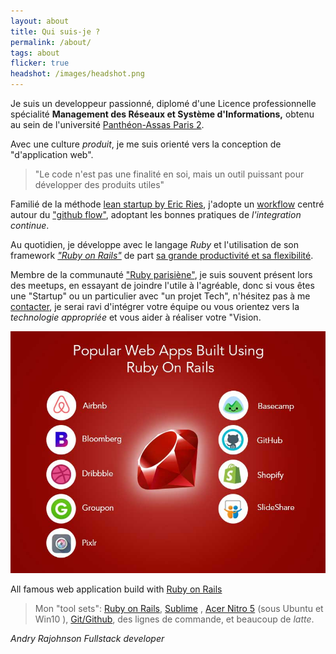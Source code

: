 ```yaml
---
layout: about
title: Qui suis-je ?
permalink: /about/
tags: about
flicker: true
headshot: /images/headshot.png
---
```



Je suis un developpeur passionné, diplomé d'une Licence professionnelle spécialité **Management des Réseaux et Système d'Informations,** obtenu au sein de l'université [Panthéon-Assas Paris 2](https://www.u-paris2.fr).

 Avec une culture *produit*, je me suis orienté vers la conception de "d'application web".

>"Le code n'est pas une finalité en soi, mais un outil puissant pour développer des produits utiles"

Familié de la méthode [lean startup by Eric Ries](http://theleanstartup.com/), j'adopte un [workflow](https://rajohnson-andry.tk/developper/skills/2019/05/11/Technical-workflow/) centré autour du ["github flow"](https://guides.github.com/introduction/flow/), adoptant les bonnes pratiques de *l'integration continue*.




Au quotidien, je développe avec le langage *Ruby* et l'utilisation de son framework [*"Ruby on Rails"*](https://rubyonrails.org/) de part [sa grande productivité et sa flexibilité](https://rajohnson-andry.tk/developper/skills/2019/05/03/ruby-on-rails/).

Membre de la communauté ["Ruby parisiène"](https://rubyparis.org/), je suis souvent présent lors des meetups, en essayant de joindre l'utile à l'agréable, donc si vous êtes une "Startup" ou un particulier avec "un projet Tech", n'hésitez pas à me [contacter](https://rajohnson-andry.tk/contact/), je serai ravi d'intégrer votre équipe ou vous orientez vers la *technologie appropriée* et vous aider à réaliser votre "Vision.


![rails](/images/rails.jpg)
<div class="center"><p>All famous web application build with <a href="https://rubyonrails.org/">Ruby on Rails</a></p></div>



>Mon "tool sets": [Ruby on Rails](https://rubyonrails.org/), [Sublime](https://www.sublimetext.com/3) , [Acer Nitro 5](https://fr-store.acer.com/nitro-5-ordinateur-portable-an515-51-noir?gclid=Cj0KCQjwh6XmBRDRARIsAKNInDGPRr4FTvpxXL1_g60gNICZaKxeRXDWG9x0E-vDAcnTdeFbEJQwT_AaArCsEALw_wcB&gclsrc=aw.ds) (sous Ubuntu et Win10 ), [Git/Github](https://github.com/andryjohn), des lignes de commande, et beaucoup de *latte*.






<footer>
  <cite title="author"> Andry Rajohnson Fullstack developer</cite>
</footer>


<style>
.post-header,{
  text-align: center; /* Want the About Page header to be in the middle */

}
</style>
